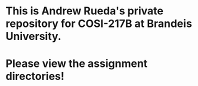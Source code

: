 # This is Andrew Rueda's private repository for COSI-217B at Brandeis University.

# Please view the assignment directories!
